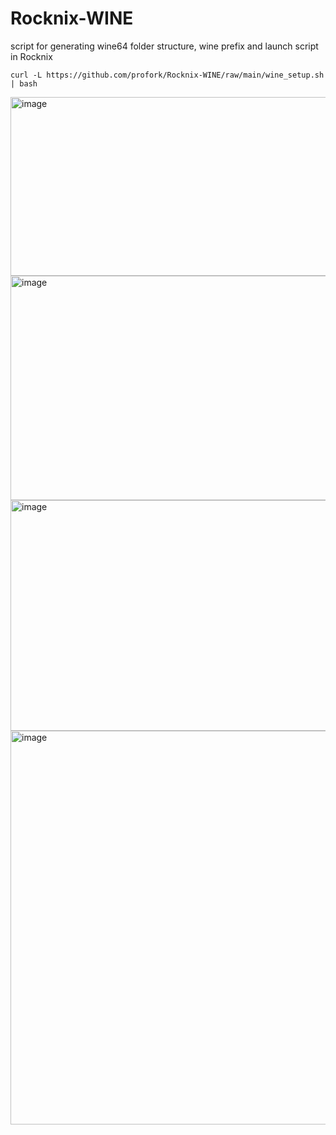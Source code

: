# Rocknix-WINE
script for generating wine64 folder structure, wine prefix and launch script in Rocknix

```
curl -L https://github.com/profork/Rocknix-WINE/raw/main/wine_setup.sh | bash
```


<img width="604" height="286" alt="image" src="https://github.com/user-attachments/assets/12c42997-b30d-45c8-9570-97dc6484f5cb" />



<img width="898" height="359" alt="image" src="https://github.com/user-attachments/assets/e6982691-58d2-40a0-b08c-0f017c1a322a" />

<img width="644" height="369" alt="image" src="https://github.com/user-attachments/assets/784ccd86-5fe3-4ecb-9120-66cc06d41a08" />

<img width="824" height="630" alt="image" src="https://github.com/user-attachments/assets/ba5a927a-d505-4316-a1f5-8821aaaabc5d" />

